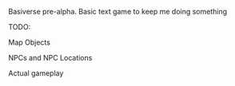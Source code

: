 Basiverse pre-alpha. Basic text game to keep me doing something


TODO:

Map Objects

NPCs and NPC Locations

Actual gameplay

